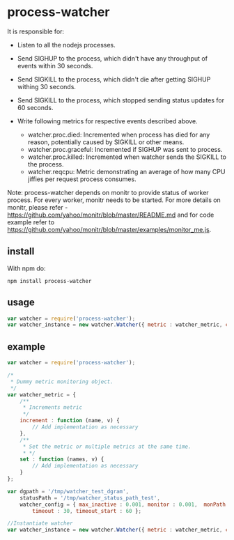 process-watcher
=======
It is responsible for:

* Listen to all the nodejs processes.
* Send SIGHUP to the process, which didn't have any throughput of events within 30 seconds.
* Send SIGKILL to the process, which didn't die after getting SIGHUP withing 30 seconds.
* Send SIGKILL to the process, which stopped sending status updates for 60 seconds.

* Write following  metrics for respective events described above.
    * watcher.proc.died: Incremented when process has died for any reason, potentially caused by SIGKILL or other means.
    * watcher.proc.graceful: Incremented if SIGHUP was sent to process.
    * watcher.proc.killed: Incremented when watcher sends the SIGKILL to the process.
    * watcher.reqcpu: Metric demonstrating an average of how many CPU jiffies per request process consumes.

Note: process-watcher depends on monitr to provide status of worker process. For every worker, monitr needs to be
started. For more details on monitr, please refer - https://github.com/yahoo/monitr/blob/master/README.md
and for code example refer to https://github.com/yahoo/monitr/blob/master/examples/monitor_me.js.

install
-------
With npm do:

`npm install process-watcher`

usage
-----

```javascript
var watcher = require('process-watcher');
var watcher_instance = new watcher.Watcher({ metric : watcher_metric, config : watcher_config });
```

example
-------

```javascript
var watcher = require('process-watcher');

/*
 * Dummy metric monitoring object.
 */
var watcher_metric = {
    /**
     * Increments metric
     */
    increment : function (name, v) {
        // Add implementation as necessary
    },
    /**
     * Set the metric or multiple metrics at the same time.
     * */
    set : function (names, v) {
        // Add implementation as necessary
    }
};

var dgpath = '/tmp/watcher_test_dgram',
    statusPath = '/tmp/watcher_status_path_test',
    watcher_config = { max_inactive : 0.001, monitor : 0.001,  monPath: dgpath,
        timeout : 30, timeout_start : 60 };

//Instantiate watcher
var watcher_instance = new watcher.Watcher({ metric : watcher_metric, config : watcher_config });
```
